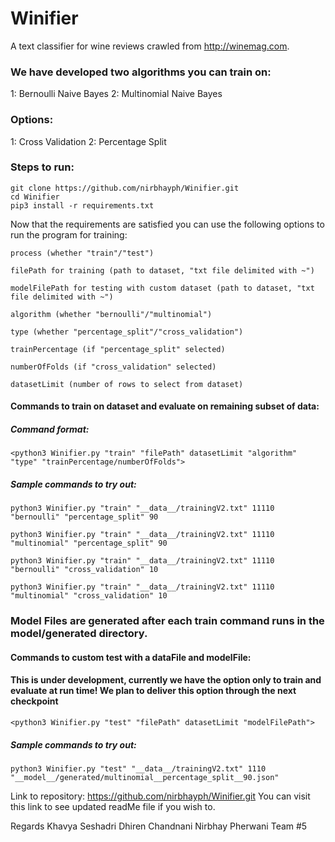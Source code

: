 # Winifier
A text classifier for wine reviews crawled from http://winemag.com.

### We have developed two algorithms you can train on:
  1: Bernoulli Naive Bayes
  2: Multinomial Naive Bayes

### Options:
  1: Cross Validation
  2: Percentage Split

### Steps to run:
  ```
  git clone https://github.com/nirbhayph/Winifier.git
  cd Winifier
  pip3 install -r requirements.txt
  ```
  Now that the requirements are satisfied you can use the following options to run the program for training:

  `process (whether "train"/"test")`

  `filePath for training (path to dataset, "txt file delimited with ~")`

  `modelFilePath for testing with custom dataset (path to dataset, "txt file delimited with ~")`

  `algorithm (whether "bernoulli"/"multinomial")`

  `type (whether "percentage_split"/"cross_validation")`

  `trainPercentage (if "percentage_split" selected)`

  `numberOfFolds (if "cross_validation" selected)`

  `datasetLimit (number of rows to select from dataset)`

  #### Commands to train on dataset and evaluate on remaining subset of data:

  ##### Command format:
  ```
  <python3 Winifier.py "train" "filePath" datasetLimit "algorithm" "type" "trainPercentage/numberOfFolds">
  ```
  ##### Sample commands to try out:
  ```
  python3 Winifier.py "train" "__data__/trainingV2.txt" 11110 "bernoulli" "percentage_split" 90
  ```

  ```
  python3 Winifier.py "train" "__data__/trainingV2.txt" 11110 "multinomial" "percentage_split" 90
  ```

  ```
  python3 Winifier.py "train" "__data__/trainingV2.txt" 11110 "bernoulli" "cross_validation" 10
  ```

  ```
  python3 Winifier.py "train" "__data__/trainingV2.txt" 11110 "multinomial" "cross_validation" 10
  ```
  ### Model Files are generated after each train command runs in the __model__/generated directory.

  #### Commands to custom test with a dataFile and modelFile:  
  #### This is under development, currently we have the option only to train and evaluate at run time! We plan to deliver this option through the next checkpoint
  ```
  <python3 Winifier.py "test" "filePath" datasetLimit "modelFilePath">
  ```
  ##### Sample commands to try out:
  ```
  python3 Winifier.py "test" "__data__/trainingV2.txt" 1110 "__model__/generated/multinomial__percentage_split__90.json"
  ```

  Link to repository: https://github.com/nirbhayph/Winifier.git
  You can visit this link to see updated readMe file if you wish to.

  Regards
  Khavya Seshadri
  Dhiren Chandnani
  Nirbhay Pherwani
  Team #5
